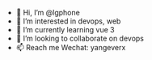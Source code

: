 - 👋 Hi, I’m @lgphone
- 👀 I’m interested in devops, web
- 🌱 I’m currently learning vue 3
- 💞️ I’m looking to collaborate on devops
- 📫 Reach me Wechat: yangeverx

<!---
lgphone/lgphone is a ✨ special ✨ repository because its `README.md` (this file) appears on your GitHub profile.
You can click the Preview link to take a look at your changes.
--->
